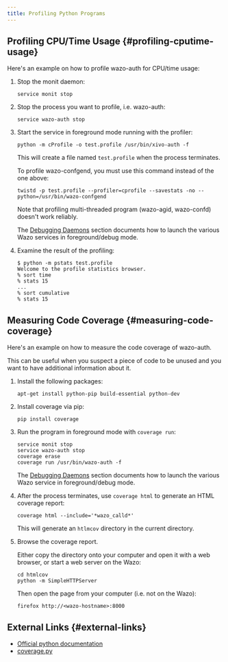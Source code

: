 ```yaml
---
title: Profiling Python Programs
---
```


## Profiling CPU/Time Usage {#profiling-cputime-usage}

Here's an example on how to profile wazo-auth for CPU/time usage:

1. Stop the monit daemon:

   ```shell
   service monit stop
   ```

2. Stop the process you want to profile, i.e. wazo-auth:

   ```shell
   service wazo-auth stop
   ```

3. Start the service in foreground mode running with the profiler:

   ```shell
   python -m cProfile -o test.profile /usr/bin/xivo-auth -f
   ```

   This will create a file named `test.profile` when the process terminates.

   To profile wazo-confgend, you must use this command instead of the one above:

   ```shell
   twistd -p test.profile --profiler=cprofile --savestats -no --python=/usr/bin/wazo-confgend
   ```

   Note that profiling multi-threaded program (wazo-agid, wazo-confd) doesn't work reliably.

   The [Debugging Daemons](/uc-doc/contributors/debug_daemon) section documents how to launch the
   various Wazo services in foreground/debug mode.

4. Examine the result of the profiling:

   ```shell
   $ python -m pstats test.profile
   Welcome to the profile statistics browser.
   % sort time
   % stats 15
   ...
   % sort cumulative
   % stats 15
   ```

## Measuring Code Coverage {#measuring-code-coverage}

Here's an example on how to measure the code coverage of wazo-auth.

This can be useful when you suspect a piece of code to be unused and you want to have additional
information about it.

1. Install the following packages:

   ```shell
   apt-get install python-pip build-essential python-dev
   ```

2. Install coverage via pip:

   ```shell
   pip install coverage
   ```

3. Run the program in foreground mode with `coverage run`:

   ```shell
   service monit stop
   service wazo-auth stop
   coverage erase
   coverage run /usr/bin/wazo-auth -f
   ```

   The [Debugging Daemons](/uc-doc/contributors/debug_daemon) section documents how to launch the
   various Wazo service in foreground/debug mode.

4. After the process terminates, use `coverage html` to generate an HTML coverage report:

   ```shell
   coverage html --include='*wazo_calld*'
   ```

   This will generate an `htlmcov` directory in the current directory.

5. Browse the coverage report.

   Either copy the directory onto your computer and open it with a web browser, or start a web
   server on the Wazo:

   ```shell
   cd htmlcov
   python -m SimpleHTTPServer
   ```

   Then open the page from your computer (i.e. not on the Wazo):

   ```shell
   firefox http://<wazo-hostname>:8000
   ```

## External Links {#external-links}

- [Official python documentation](http://docs.python.org/library/profile.html)
- [coverage.py](http://nedbatchelder.com/code/coverage/)
